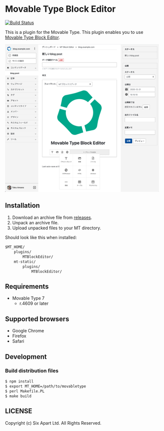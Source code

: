 # Movable Type Block Editor

[![Build Status](https://travis-ci.com/movabletype/mt-plugin-MTBlockEditor.svg?branch=main)](https://travis-ci.com/movabletype/mt-plugin-MTBlockEditor)

This is a plugin for the Movable Type.
This plugin enables you to use [Movable Type Block Editor](https://movabletype.github.io/mt-block-editor/).

![Screenshot](https://raw.githubusercontent.com/movabletype/mt-plugin-MTBlockEditor/main/artwork/screenshot.jpg)

## Installation

1. Download an archive file from [releases](https://github.com/movabletype/mt-plugin-MTBlockEditor/releases).
1. Unpack an archive file.
1. Upload unpacked files to your MT directory.

Should look like this when installed:

    $MT_HOME/
        plugins/
            MTBlockEditor/
        mt-static/
            plugins/
                MTBlockEditor/

## Requirements

* Movable Type 7
    * r.4609 or later

## Supported browsers

* Google Chrome
* Firefox
* Safari

## Development

### Build distribution files

```
$ npm install
$ export MT_HOME=/path/to/movabletype
$ perl Makefile.PL
$ make build
```

## LICENSE

Copyright (c) Six Apart Ltd. All Rights Reserved.
